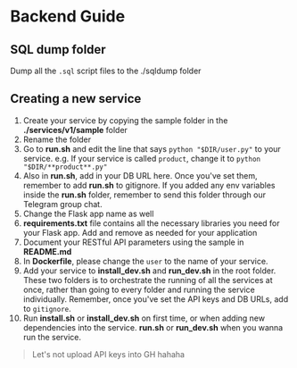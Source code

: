 # Backend Guide

## SQL dump folder

Dump all the `.sql` script files to the ./sqldump folder

## Creating a new service

1. Create your service by copying the sample folder in the **./services/v1/sample** folder
2. Rename the folder
3. Go to **run.sh** and edit the line that says `python "$DIR/user.py"` to your service. e.g. If your service is called `product`, change it to `python "$DIR/**product**.py"`
4. Also in **run.sh**, add in your DB URL here. Once you've set them, remember to add **run.sh** to gitignore. If you added any env variables inside the **run.sh** folder, remember to send this folder through our Telegram group chat.
5. Change the Flask app name as well
6. **requirements.txt** file contains all the necessary libraries you need for your Flask app. Add and remove as needed for your application
7. Document your RESTful API parameters using the sample in **README.md**
8. In **Dockerfile**, please change the `user` to the name of your service.
9. Add your service to **install_dev.sh** and **run_dev.sh** in the root folder. These two folders is to orchestrate the running of all the services at once, rather than going to every folder and running the service individually. Remember, once you've set the API keys and DB URLs, add to `gitignore`.
10. Run **install.sh** or **install_dev.sh** on first time, or when adding new dependencies into the service. **run.sh** or **run_dev.sh** when you wanna run the service.

> Let's not upload API keys into GH hahaha